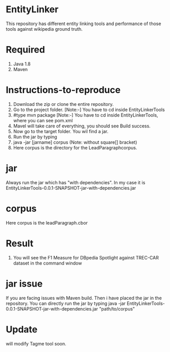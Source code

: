 # EntityLinker
This repository has different entity linking tools and performance of those tools against wikipedia ground truth.

# Required
1. Java 1.8
2. Maven

# Instructions-to-reproduce
1. Download the zip or clone the entire repository.
2. Go to the project folder. [Note:-] You have to cd inside EntityLinkerTools 
3. #type mvn package [Note:-] You have to cd inside EntityLinkerTools, where you can see pom.xml 
4. Mavel will take care of everything, you should see Build success.
5. Now go to the target folder. You wil find a jar.
6. Run the jar by typing
7. java -jar [jarname] corpus (Note: without square[] bracket)
8. Here corpus is the directory for the LeadParagraphcorpus.

# jar
Always run the jar which has "with dependencies". In my case it is  EntityLinkerTools-0.0.1-SNAPSHOT-jar-with-dependencies.jar

# corpus
Here corpus is the leadParagraph.cbor

# Result
1. You will see the F1 Measure for DBpedia Spotlight against TREC-CAR dataset in the command window

# jar issue
If you are facing issues with Maven build. Then i have placed the jar in the repository. You can directly run the jar by typing
java -jar EntityLinkerTools-0.0.1-SNAPSHOT-jar-with-dependencies.jar "path/to/corpus"

# Update
will modify Tagme tool soon.
